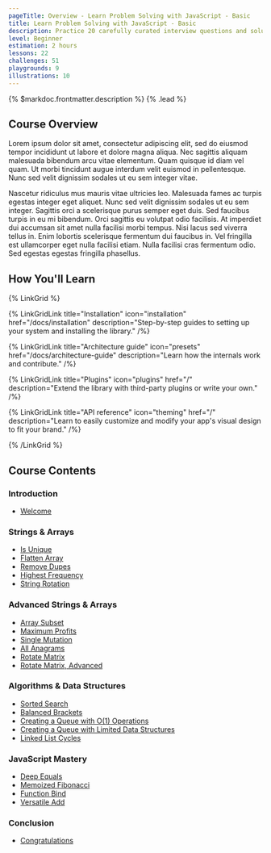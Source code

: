 ```yaml
---
pageTitle: Overview - Learn Problem Solving with JavaScript - Basic
title: Learn Problem Solving with JavaScript - Basic
description: Practice 20 carefully curated interview questions and solutions to getting started with basics of Mastering JavaScript Interview.
level: Beginner
estimation: 2 hours
lessons: 22
challenges: 51
playgrounds: 9
illustrations: 10
---
```


{% $markdoc.frontmatter.description %} {% .lead %}

## Course Overview

Lorem ipsum dolor sit amet, consectetur adipiscing elit, sed do eiusmod tempor incididunt ut labore et dolore magna aliqua. Nec sagittis aliquam malesuada bibendum arcu vitae elementum. Quam quisque id diam vel quam. Ut morbi tincidunt augue interdum velit euismod in pellentesque. Nunc sed velit dignissim sodales ut eu sem integer vitae.

Nascetur ridiculus mus mauris vitae ultricies leo. Malesuada fames ac turpis egestas integer eget aliquet. Nunc sed velit dignissim sodales ut eu sem integer. Sagittis orci a scelerisque purus semper eget duis. Sed faucibus turpis in eu mi bibendum. Orci sagittis eu volutpat odio facilisis. At imperdiet dui accumsan sit amet nulla facilisi morbi tempus. Nisi lacus sed viverra tellus in. Enim lobortis scelerisque fermentum dui faucibus in. Vel fringilla est ullamcorper eget nulla facilisi etiam. Nulla facilisi cras fermentum odio. Sed egestas egestas fringilla phasellus.

## How You'll Learn

{% LinkGrid %}

{% LinkGridLink title="Installation" icon="installation" href="/docs/installation" description="Step-by-step guides to setting up your system and installing the library." /%}

{% LinkGridLink title="Architecture guide" icon="presets" href="/docs/architecture-guide" description="Learn how the internals work and contribute." /%}

{% LinkGridLink title="Plugins" icon="plugins" href="/" description="Extend the library with third-party plugins or write your own." /%}

{% LinkGridLink title="API reference" icon="theming" href="/" description="Learn to easily customize and modify your app's visual design to fit your brand." /%}

{% /LinkGrid %}

## Course Contents

### Introduction

- [Welcome](/courses/)

### Strings & Arrays

- [Is Unique](/courses/)
- [Flatten Array](/courses/)
- [Remove Dupes](/courses/)
- [Highest Frequency](/courses/)
- [String Rotation](/courses/)

### Advanced Strings & Arrays

- [Array Subset](/courses/)
- [Maximum Profits](/courses/)
- [Single Mutation](/courses/)
- [All Anagrams](/courses/)
- [Rotate Matrix](/courses/)
- [Rotate Matrix, Advanced](/courses/)

### Algorithms & Data Structures

- [Sorted Search](/courses/)
- [Balanced Brackets](/courses/)
- [Creating a Queue with O(1) Operations](/courses/)
- [Creating a Queue with Limited Data Structures](/courses/)
- [Linked List Cycles](/courses/)

### JavaScript Mastery

- [Deep Equals](/courses/)
- [Memoized Fibonacci](/courses/)
- [Function Bind](/courses/)
- [Versatile Add](/courses/)

### Conclusion

- [Congratulations](/courses/)
